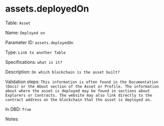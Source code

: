 # assets.deployedOn

Table: ```Asset```

Name: ```Deployed on```

Parameter ID: ```assets.deployedOn```

Type: ```Link to another Table```

Specifications: ```what is it?```

Description: ```On which blockchain is the asset built?```

Validation steps: ```This information is often found in the Documentation (Docs) or the About section of the Asset or Profile. The information about where the asset is deployed may be found in sections about Explorers or Contracts. The website may also link directly to the contract address on the blockchain that the asset is deployed on.```

In DBD: ```True```

Notes: 

